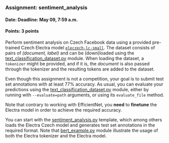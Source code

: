 ### Assignment: sentiment_analysis
#### Date: Deadline: May 09, 7:59 a.m.
#### Points: 3 points

Perform sentiment analysis on Czech Facebook data using a provided pre-trained
Czech Electra model [`eleczech-lc-small`](https://huggingface.co/ufal/eleczech-lc-small).
The dataset consists of pairs of _(document, label)_ and can be (down)loaded using the
[text_classification_dataset.py](https://github.com/ufal/npfl114/tree/master/labs/11/text_classification_dataset.py)
module. When loading the dataset, a `tokenizer` might be provided, and if it is,
the _document_ is also passed through the tokenizer and the resulting tokens are
added to the dataset.

Even though this assignment is not a competition, your goal is to submit test
set annotations with at least 77% accuracy. As usual, you can evaluate your
predictions using the [text_classification_dataset.py](https://github.com/ufal/npfl114/tree/master/labs/11/text_classification_dataset.py)
module, either by running with `--evaluate=path` arguments, or using its
`evaluate_file` method.

Note that contrary to working with EfficientNet, you **need** to **finetune**
the Electra model in order to achieve the required accuracy.

You can start with the
[sentiment_analysis.py](https://github.com/ufal/npfl114/tree/master/labs/11/sentiment_analysis.py)
template, which among others loads the Electra Czech model and generates test
set annotations in the required format. Note that [bert_example.py](https://github.com/ufal/npfl114/tree/master/labs/11/bert_example.py)
module illustrate the usage of both the Electra tokenizer and the Electra model.
